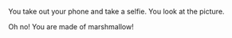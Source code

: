 You take out your phone and take a selfie. You look at the picture.

Oh no! You are made of marshmallow!